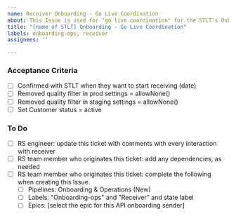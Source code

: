 ```yaml
---
name: Receiver Onboarding - Go Live Coordination
about: This Issue is used for "go live coordination" for the STLT's Onboarding epic.
title: "[name of STLT] Onboarding - Go Live Coordination"
labels: onboarding-ops, receiver
assignees: ''

---
```


### Acceptance Criteria 
- [ ] Confirmed with STLT when they want to start receiving (date) 
- [ ] Removed quality filter in prod settings = allowNone() 
- [ ] Removed quality filter in staging settings = allowNone() 
- [ ] Set Customer status = active 

### To Do 
- [ ] RS engineer: update this ticket with comments with every interaction with receiver 
- [ ] RS team member who originates this ticket: add any dependencies, as needed 
- [ ] RS team member who originates this ticket: complete the following when creating this Issue. 
     - [ ] Pipelines: Onboarding & Operations (New) 
     - [ ] Labels: "Onboarding-ops" and "Receiver" and state label 
     - [ ] Epics: [select the epic for this API onboarding sender]
